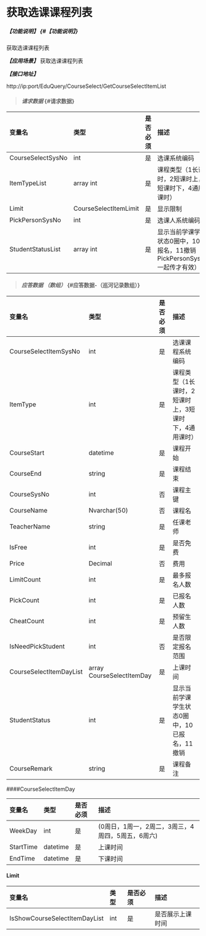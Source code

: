 # 获取选课课程列表
##### _【功能说明】_ {#【功能说明】}

获取选课课程列表


_**【应用场景】**_
获取选课课程列表


_**【接口地址】**_

http://ip:port/EduQuery/CourseSelect/GetCourseSelectItemList


> #### _请求数据_ {#请求数据}

| 变量名 | 类型 | 是否必须 | 描述 |
| :--- | :--- | :--- | :--- |
| CourseSelectSysNo| int| 是 | 选课系统编码|
| ItemTypeList|array int| 是 | 课程类型（1长课时，2短课时上，3短课时下，4通用课时） |
| Limit| CourseSelectItemLimit| 是 | 显示限制|
| PickPersonSysNo| int| 是 | 选课人系统编码|
| StudentStatusList|array int| 是 |显示当前学课学生状态0圈中，10已报名，11撤销（和PickPersonSysNo一起传才有效） |





> #### _应答数据 （数组）_ {#应答数据-（巡河记录数组）}

| 变量名 | 类型 | 是否必须 | 描述 |
| :--- | :--- | :--- | :--- |
| CourseSelectItemSysNo| int| 是 | 选课课程系统编码|
| ItemType| int| 是 | 课程类型（1长课时，2短课时上，3短课时下，4通用课时） |
| CourseStart| datetime| 是 |课程开始 |
| CourseEnd| string| 是 | 课程结束 |
| CourseSysNo| int| 否 |课程主键 |
| CourseName | Nvarchar\(50\) | 否  | 课程名|
| TeacherName| string| 是 | 任课老师|
| IsFree| int| 是 | 是否免费 |
| Price| Decimal| 否 | 费用|
| LimitCount| int| 是 | 最多报名人数 |
| PickCount| int| 是 | 已报名人数 |
| CheatCount| int| 是 | 预留生人数 |
| IsNeedPickStudent| int| 否 | 是否限定报名范围|
| CourseSelectItemDayList | array CourseSelectItemDay| 是 | 上课时间 |
| StudentStatus| int| 是 |显示当前学课学生状态0圈中，10已报名，11撤销 |
| CourseRemark| string| 是 | 课程备注|





####CourseSelectItemDay

| 变量名 | 类型 | 是否必须 | 描述 |
| :--- | :--- | :--- | :--- |
| WeekDay| int| 是 | (0周日，1周一，2周二，3周三，4周四，5周五，6周六) |
| StartTime| datetime| 是 |上课时间 |
| EndTime| datetime| 是 | 下课时间 |

#### Limit

| 变量名 | 类型 | 是否必须 | 描述 |
| :--- | :--- | :--- | :--- |
| IsShowCourseSelectItemDayList  | int | 是 | 是否展示上课时间|







